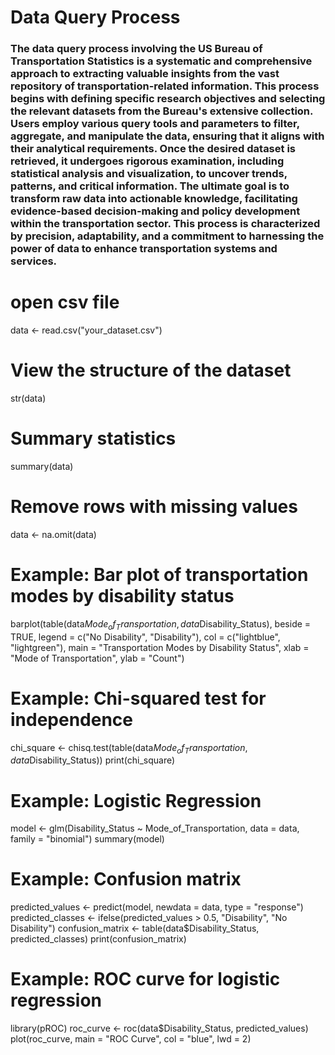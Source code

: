 # Data Query Process
### The data query process involving the US Bureau of Transportation Statistics is a systematic and comprehensive approach to extracting valuable insights from the vast repository of transportation-related information. This process begins with defining specific research objectives and selecting the relevant datasets from the Bureau's extensive collection. Users employ various query tools and parameters to filter, aggregate, and manipulate the data, ensuring that it aligns with their analytical requirements. Once the desired dataset is retrieved, it undergoes rigorous examination, including statistical analysis and visualization, to uncover trends, patterns, and critical information. The ultimate goal is to transform raw data into actionable knowledge, facilitating evidence-based decision-making and policy development within the transportation sector. This process is characterized by precision, adaptability, and a commitment to harnessing the power of data to enhance transportation systems and services.

# open csv file
data <- read.csv("your_dataset.csv")

# View the structure of the dataset
str(data)

# Summary statistics
summary(data)

# Remove rows with missing values
data <- na.omit(data)

# Example: Bar plot of transportation modes by disability status
barplot(table(data$Mode_of_Transportation, data$Disability_Status),
        beside = TRUE,
        legend = c("No Disability", "Disability"),
        col = c("lightblue", "lightgreen"),
        main = "Transportation Modes by Disability Status",
        xlab = "Mode of Transportation",
        ylab = "Count")

# Example: Chi-squared test for independence
chi_square <- chisq.test(table(data$Mode_of_Transportation, data$Disability_Status))
print(chi_square)

# Example: Logistic Regression
model <- glm(Disability_Status ~ Mode_of_Transportation, data = data, family = "binomial")
summary(model)

# Example: Confusion matrix
predicted_values <- predict(model, newdata = data, type = "response")
predicted_classes <- ifelse(predicted_values > 0.5, "Disability", "No Disability")
confusion_matrix <- table(data$Disability_Status, predicted_classes)
print(confusion_matrix)

# Example: ROC curve for logistic regression
library(pROC)
roc_curve <- roc(data$Disability_Status, predicted_values)
plot(roc_curve, main = "ROC Curve", col = "blue", lwd = 2)
